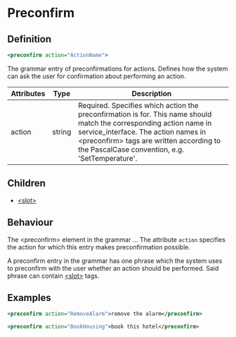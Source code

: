 # Preconfirm
## Definition
```xml
<preconfirm action="ActionName">
```

The grammar entry of preconfirmations for actions. Defines how the system can ask the user for confirmation about performing an action.

| Attributes | Type | Description |
| --- | --- | --- |
| action | string |  Required. Specifies which action the preconfirmation is for. This name should match the corresponding action name in service_interface. The action names in <preconfirm\> tags are written according to the PascalCase convention, e.g. 'SetTemperature'. |

## Children

- [<slot\>](/tdm_documentation/grammar/children/slot)

## Behaviour

The <preconfirm\> element in the grammar ... The attribute `action` specifies the action for which this entry makes preconfirmation possible. 

<!--What does this entry do? Marta mentioned that it was like a report before an action happens but isn't that was reports with status started are for? Is it more for checking whether the user wants to perform the action before performing it?-->

A preconfirm entry in the grammar has one phrase which the system uses to preconfirm with the user whether an action should be performed. Said phrase can contain [<slot\>](/tdm_documentation/grammar/children/slot) tags.

## Examples

```xml
<preconfirm action="RemoveAlarm">remove the alarm</preconfirm>
```
```xml
<preconfirm action="BookHousing">book this hotel</preconfirm>
```
